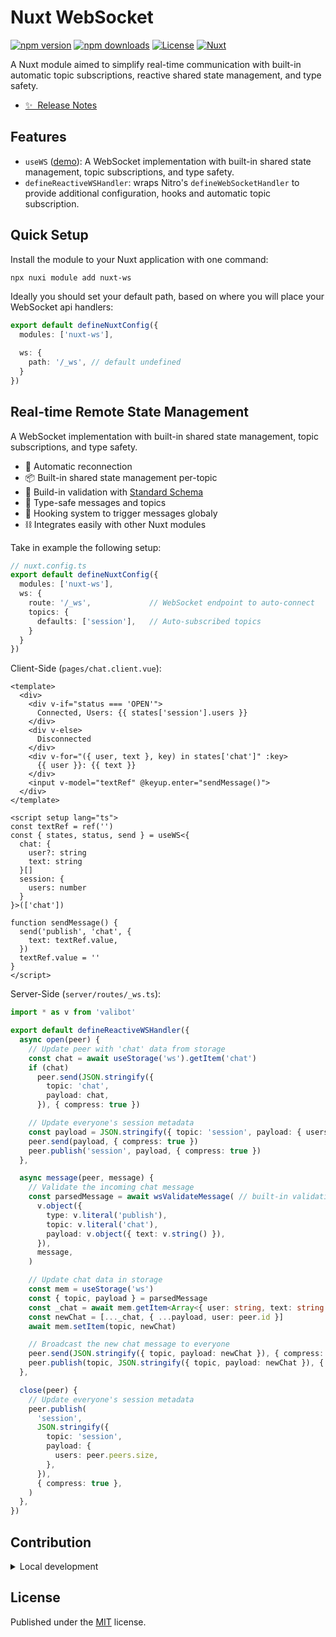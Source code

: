 # Nuxt WebSocket

[![npm version][npm-version-src]][npm-version-href]
[![npm downloads][npm-downloads-src]][npm-downloads-href]
[![License][license-src]][license-href]
[![Nuxt][nuxt-src]][nuxt-href]

A Nuxt module aimed to simplify real-time communication with built-in automatic topic subscriptions, reactive shared state management, and type safety.

- [✨ &nbsp;Release Notes](/CHANGELOG.md)
<!-- - [🏀 Online playground](https://stackblitz.com/github/sandros94/lab?file=playground%2Fapp.vue) -->
<!-- - [📖 &nbsp;Documentation](https://example.com) -->

## Features

- `useWS` ([demo](https://reactive-ws.s94.dev/)): A WebSocket implementation with built-in shared state management, topic subscriptions, and type safety.
- `defineReactiveWSHandler`: wraps Nitro's `defineWebSocketHandler` to provide additional configuration, hooks and automatic topic subscription.

## Quick Setup

Install the module to your Nuxt application with one command:

```bash
npx nuxi module add nuxt-ws
```

Ideally you should set your default path, based on where you will place your WebSocket api handlers:

```ts
export default defineNuxtConfig({
  modules: ['nuxt-ws'],

  ws: {
    path: '/_ws', // default undefined
  }
})
```

## Real-time Remote State Management

A WebSocket implementation with built-in shared state management, topic subscriptions, and type safety.

- 🔄 Automatic reconnection
- 📦 Built-in shared state management per-topic
- 🤖 Build-in validation with [Standard Schema](https://github.com/standard-schema/standard-schema)
- 🔐 Type-safe messages and topics
- 📢 Hooking system to trigger messages globaly
- ⛓️ Integrates easily with other Nuxt modules

Take in example the following setup:

```ts
// nuxt.config.ts
export default defineNuxtConfig({
  modules: ['nuxt-ws'],
  ws: {
    route: '/_ws',             // WebSocket endpoint to auto-connect
    topics: {
      defaults: ['session'],   // Auto-subscribed topics
    }
  }
})
```

Client-Side (`pages/chat.client.vue`):
```vue
<template>
  <div>
    <div v-if="status === 'OPEN'">
      Connected, Users: {{ states['session'].users }}
    </div>
    <div v-else>
      Disconnected
    </div>
    <div v-for="({ user, text }, key) in states['chat']" :key>
      {{ user }}: {{ text }}
    </div>
    <input v-model="textRef" @keyup.enter="sendMessage()">
  </div>
</template>

<script setup lang="ts">
const textRef = ref('')
const { states, status, send } = useWS<{
  chat: {
    user?: string
    text: string
  }[]
  session: {
    users: number
  }
}>(['chat'])

function sendMessage() {
  send('publish', 'chat', {
    text: textRef.value,
  })
  textRef.value = ''
}
</script>
```

Server-Side (`server/routes/_ws.ts`):
```ts
import * as v from 'valibot'

export default defineReactiveWSHandler({
  async open(peer) {
    // Update peer with 'chat' data from storage
    const chat = await useStorage('ws').getItem('chat')
    if (chat)
      peer.send(JSON.stringify({
        topic: 'chat',
        payload: chat,
      }), { compress: true })

    // Update everyone's session metadata
    const payload = JSON.stringify({ topic: 'session', payload: { users: peer.peers.size } })
    peer.send(payload, { compress: true })
    peer.publish('session', payload, { compress: true })
  },

  async message(peer, message) {
    // Validate the incoming chat message
    const parsedMessage = await wsValidateMessage( // built-in validation util
      v.object({
        type: v.literal('publish'),
        topic: v.literal('chat'),
        payload: v.object({ text: v.string() }),
      }),
      message,
    )

    // Update chat data in storage
    const mem = useStorage('ws')
    const { topic, payload } = parsedMessage
    const _chat = await mem.getItem<Array<{ user: string, text: string }>>('chat') || []
    const newChat = [..._chat, { ...payload, user: peer.id }]
    await mem.setItem(topic, newChat)

    // Broadcast the new chat message to everyone
    peer.send(JSON.stringify({ topic, payload: newChat }), { compress: true })
    peer.publish(topic, JSON.stringify({ topic, payload: newChat }), { compress: true })
  },

  close(peer) {
    // Update everyone's session metadata
    peer.publish(
      'session',
      JSON.stringify({
        topic: 'session',
        payload: {
          users: peer.peers.size,
        },
      }),
      { compress: true },
    )
  },
})
```

## Contribution

<details>
  <summary>Local development</summary>
  
  ```bash
  # Install dependencies
  pnpm install
  
  # Generate type stubs
  pnpm run dev:prepare
  
  # Develop with the playground
  pnpm run dev
  
  # Build the playground
  pnpm run dev:build
  
  # Run ESLint
  pnpm run lint
  
  # Run Vitest
  pnpm run test
  pnpm run test:watch
  ```

</details>

## License

Published under the [MIT](/LICENSE) license.


<!-- Badges -->
[npm-version-src]: https://img.shields.io/npm/v/nuxt-ws/latest.svg?style=flat&colorA=020420&colorB=00DC82
[npm-version-href]: https://npmjs.com/package/nuxt-ws

[npm-downloads-src]: https://img.shields.io/npm/dm/nuxt-ws.svg?style=flat&colorA=020420&colorB=00DC82
[npm-downloads-href]: https://npmjs.com/package/nuxt-ws

[license-src]: https://img.shields.io/npm/l/nuxt-ws.svg?style=flat&colorA=020420&colorB=00DC82
[license-href]: https://npmjs.com/package/nuxt-ws

[nuxt-src]: https://img.shields.io/badge/Nuxt-020420?logo=nuxt.js
[nuxt-href]: https://nuxt.com
